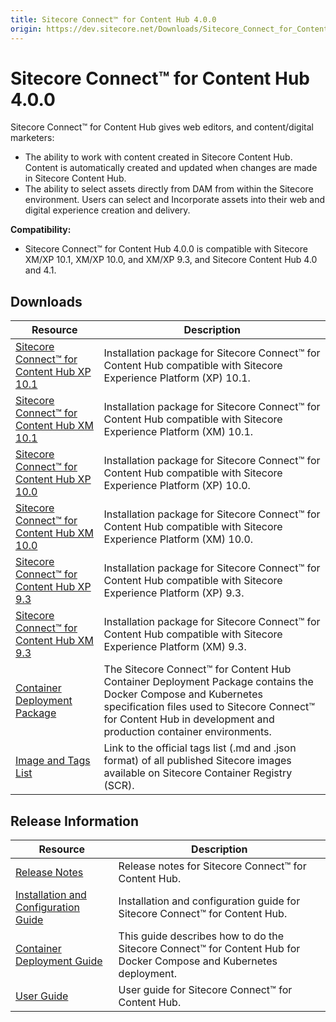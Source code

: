 ```yaml
---
title: Sitecore Connect™ for Content Hub 4.0.0
origin: https://dev.sitecore.net/Downloads/Sitecore_Connect_for_Content_Hub/4x/Sitecore_Connect_for_Content_Hub_400
---
```


# Sitecore Connect™ for Content Hub 4.0.0

Sitecore Connect™ for Content Hub gives web editors, and content/digital marketers:

-   The ability to work with content created in Sitecore Content Hub. Content is automatically created and updated when changes are made in Sitecore Content Hub.
-   The ability to select assets directly from DAM from within the Sitecore environment. Users can select and Incorporate assets into their web and digital experience creation and delivery.

**Compatibility:**

-   Sitecore Connect™ for Content Hub 4.0.0 is compatible with Sitecore XM/XP 10.1, XM/XP 10.0, and XM/XP 9.3, and Sitecore Content Hub 4.0 and 4.1.

## Downloads

 | Resource | Description |
 | --- | --- |
 | [Sitecore Connect™ for Content Hub XP 10.1](https://sitecoredev.azureedge.net/~/media/7319842238854399B201BE80B0CF9C4E.ashx?date=20210422T093731) | Installation package for Sitecore Connect™ for Content Hub compatible with Sitecore Experience Platform (XP) 10.1. |
 | [Sitecore Connect™ for Content Hub XM 10.1](https://sitecoredev.azureedge.net/~/media/5293F3A61DB4400382C5802926184271.ashx?date=20210422T093731) | Installation package for Sitecore Connect™ for Content Hub compatible with Sitecore Experience Platform (XM) 10.1. |
 | [Sitecore Connect™ for Content Hub XP 10.0](https://sitecoredev.azureedge.net/~/media/3CBAEF214B7D4BC9864CA75648956638.ashx?date=20210422T093731) | Installation package for Sitecore Connect™ for Content Hub compatible with Sitecore Experience Platform (XP) 10.0. |
 | [Sitecore Connect™ for Content Hub XM 10.0](https://sitecoredev.azureedge.net/~/media/9F7455A06FBB41E9AABED093A5064B0F.ashx?date=20210422T093731) | Installation package for Sitecore Connect™ for Content Hub compatible with Sitecore Experience Platform (XM) 10.0. |
 | [Sitecore Connect™ for Content Hub XP 9.3](https://sitecoredev.azureedge.net/~/media/21B9399149F949A2BB73093B569393D1.ashx?date=20210422T093732) | Installation package for Sitecore Connect™ for Content Hub compatible with Sitecore Experience Platform (XP) 9.3. |
 | [Sitecore Connect™ for Content Hub XM 9.3](https://sitecoredev.azureedge.net/~/media/2A0187E6298D445BAB13335F43E32D26.ashx?date=20210422T093732) | Installation package for Sitecore Connect™ for Content Hub compatible with Sitecore Experience Platform (XM) 9.3. |
 | [Container Deployment Package](https://github.com/Sitecore/container-deployment/releases/tag/chub%2F4.0.0.00229.109) | The Sitecore Connect™ for Content Hub Container Deployment Package contains the Docker Compose and Kubernetes specification files used to Sitecore Connect™ for Content Hub in development and production container environments. |
 | [Image and Tags List](https://github.com/Sitecore/docker-images/tree/master/tags) | Link to the official tags list (.md and .json format) of all published Sitecore images available on Sitecore Container Registry (SCR). |

## Release Information

 | Resource | Description |
 | --- | --- |
 | [Release Notes](https://dev.sitecore.net:443/downloads/Sitecore%20Connect%20for%20Content%20Hub/4x/Sitecore%20Connect%20for%20Content%20Hub%20400/Release%20Notes) | Release notes for Sitecore Connect™ for Content Hub. |
 | [Installation and Configuration Guide](https://sitecoredev.azureedge.net/~/media/4233C3F5C9C3495B8D1DB67B4AFFC58C.ashx?date=20220428T160837) | Installation and configuration guide for Sitecore Connect™ for Content Hub. |
 | [Container Deployment Guide](https://sitecoredev.azureedge.net/~/media/8E7BB6D5FF89460DB0B2574CA1576F02.ashx?date=20211214T141236) | This guide describes how to do the Sitecore Connect™ for Content Hub for Docker Compose and Kubernetes deployment. |
 | [User Guide](https://doc.sitecore.com/developers/connect-for-ch/40/connect-for-content-hub/en/sitecore-connect-for-content-hub.html) | User guide for Sitecore Connect™ for Content Hub. |